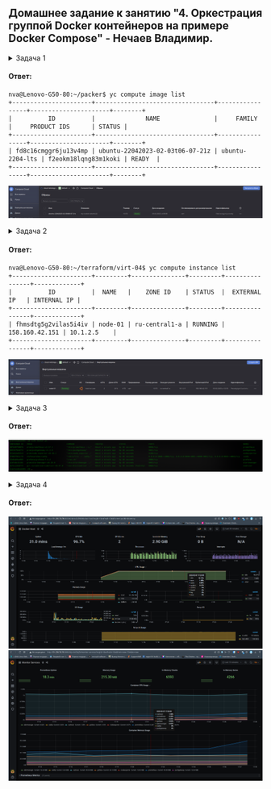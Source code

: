 ## Домашнее задание к занятию "4. Оркестрация группой Docker контейнеров на примере Docker Compose" - Нечаев Владимир.

<details>
<summary>Задача 1</summary>
  
> Создать собственный образ  любой операционной системы (например, ubuntu-20.04) с помощью Packer ([инструкция](https://cloud.yandex.ru/docs/tutorials/infrastructure-management/packer-quickstart))
> 
> Для получения зачета вам необходимо предоставить скриншот страницы с созданным образом из личного кабинета YandexCloud.
  
  </details>

#### Ответ:

```
nva@Lenovo-G50-80:~/packer$ yc compute image list
+----------------------+---------------------------------+-----------------+----------------------+--------+
|          ID          |              NAME               |     FAMILY      |     PRODUCT IDS      | STATUS |
+----------------------+---------------------------------+-----------------+----------------------+--------+
| fd8c16cmggr6ju13v4mp | ubuntu-22042023-02-03t06-07-21z | ubuntu-2204-lts | f2eokm18lqng83m1koki | READY  |
+----------------------+---------------------------------+-----------------+----------------------+--------+
```

![Screenshot](https://github.com/vanechaev/study/blob/7e3bc94c3d477698a951ccc1681a5c80792b971b/virt-23/img/task1.png)

<details>
<summary>Задача 2</summary>
  
> Создать вашу первую виртуальную машину в YandexCloud с помощью terraform. 
> Используйте terraform код в директории ([src/terraform](https://github.com/netology-group/virt-homeworks/tree/virt-11/05-virt-04-docker-compose/src/terraform))
> 
> Для получения зачета, вам необходимо предоставить вывод команды terraform apply и страницы свойств созданной ВМ из личного кабинета YandexCloud.
 
  </details>

#### Ответ:

```
nva@Lenovo-G50-80:~/terraform/virt-04$ yc compute instance list
+----------------------+---------+---------------+---------+----------------+-------------+
|          ID          |  NAME   |    ZONE ID    | STATUS  |  EXTERNAL IP   | INTERNAL IP |
+----------------------+---------+---------------+---------+----------------+-------------+
| fhmsdtg5g2vilas5i4iv | node-01 | ru-central1-a | RUNNING | 158.160.42.151 | 10.1.2.5    |
+----------------------+---------+---------------+---------+----------------+-------------+
```
![Screenshot](https://github.com/vanechaev/study/blob/37a191a71444443a220695abc8ba7e99474fb1cf/virt-23/img/task2.png)

<details>
<summary>Задача 3</summary>

> С помощью ansible+docker-compose разверните на виртуальной машине из предыдущего задания систему мониторинга на основе Prometheus/Grafana .
> Используйте ansible код в директории ([src/ansible](https://github.com/netology-group/virt-homeworks/tree/virt-11/05-virt-04-docker-compose/src/ansible))
>
> Для получения зачета вам необходимо предоставить вывод команды "docker ps" , все контейнеры, описанные в ([docker-compose](https://github.com/netology-group/virt-homeworks/blob/virt-11/05-virt-04-docker-compose/src/ansible/stack/docker-compose.yaml)),  должны быть в статусе "Up".
 
  </details>

#### Ответ:

![Screenshot](https://github.com/vanechaev/study/blob/main/virt-23/img/task3.png)

<details>
<summary>Задача 4</summary>

> Откройте web браузер, зайдите на страницу http://<внешний_ip_адрес_вашей_ВМ>:3000.
> Используйте для авторизации логин и пароль из ([.env-file](https://github.com/netology-group/virt-homeworks/blob/virt-11/05-virt-04-docker-compose/src/ansible/stack/.env)).
> Изучите доступный интерфейс, найдите в интерфейсе автоматически созданные docker-compose панели с графиками([dashboards](https://grafana.com/docs/grafana/latest/dashboards/use-dashboards/)).
> Подождите 5-10 минут, чтобы система мониторинга успела накопить данные.
> 
> Для получения зачета, вам необходимо предоставить: 
> - Скриншот работающего веб-интерфейса Grafana с текущими метриками, как на примере ниже
> <p align="center">
>   <img width="1200" height="600" src="https://github.com/netology-group/virt-homeworks/blob/virt-11/05-virt-04-docker-compose/assets/yc_02.png">
> </p>
  
 </details>

#### Ответ:

![Screenshot](https://github.com/vanechaev/study/blob/main/virt-23/img/task4-1.png)
![Screenshot](https://github.com/vanechaev/study/blob/main/virt-23/img/task4-2.png)
